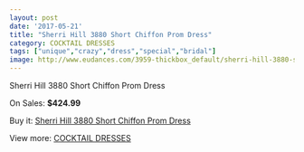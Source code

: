 ```yaml
---
layout: post
date: '2017-05-21'
title: "Sherri Hill 3880 Short Chiffon Prom Dress"
category: COCKTAIL DRESSES
tags: ["unique","crazy","dress","special","bridal"]
image: http://www.eudances.com/3959-thickbox_default/sherri-hill-3880-short-chiffon-prom-dress.jpg
---
```

Sherri Hill 3880 Short Chiffon Prom Dress

On Sales: **$424.99**
<a href="https://www.eudances.com/en/cocktail-dresses/1324-sherri-hill-3880-short-chiffon-prom-dress.html"><amp-img layout="responsive" width="600" height="600" src="//www.eudances.com/3959-thickbox_default/sherri-hill-3880-short-chiffon-prom-dress.jpg" alt="Sherri Hill 3880 Short Chiffon Prom Dress 0" /></a>
<a href="https://www.eudances.com/en/cocktail-dresses/1324-sherri-hill-3880-short-chiffon-prom-dress.html"><amp-img layout="responsive" width="600" height="600" src="//www.eudances.com/3962-thickbox_default/sherri-hill-3880-short-chiffon-prom-dress.jpg" alt="Sherri Hill 3880 Short Chiffon Prom Dress 1" /></a>
<a href="https://www.eudances.com/en/cocktail-dresses/1324-sherri-hill-3880-short-chiffon-prom-dress.html"><amp-img layout="responsive" width="600" height="600" src="//www.eudances.com/3961-thickbox_default/sherri-hill-3880-short-chiffon-prom-dress.jpg" alt="Sherri Hill 3880 Short Chiffon Prom Dress 2" /></a>
<a href="https://www.eudances.com/en/cocktail-dresses/1324-sherri-hill-3880-short-chiffon-prom-dress.html"><amp-img layout="responsive" width="600" height="600" src="//www.eudances.com/3960-thickbox_default/sherri-hill-3880-short-chiffon-prom-dress.jpg" alt="Sherri Hill 3880 Short Chiffon Prom Dress 3" /></a>

Buy it: [Sherri Hill 3880 Short Chiffon Prom Dress](https://www.eudances.com/en/cocktail-dresses/1324-sherri-hill-3880-short-chiffon-prom-dress.html "Sherri Hill 3880 Short Chiffon Prom Dress")

View more: [COCKTAIL DRESSES](https://www.eudances.com/en/14-cocktail-dresses "COCKTAIL DRESSES")